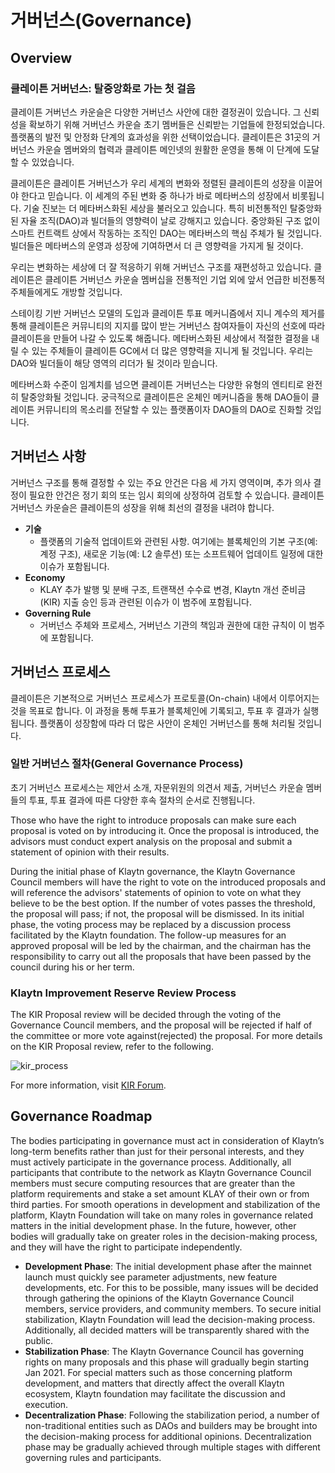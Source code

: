 # 거버넌스(Governance)<a id="governance"></a>

## Overview <a id="overview"></a>

### 클레이튼 거버넌스: 탈중앙화로 가는 첫 걸음<a id="klaytn-governance-taking-the-first-step-to-decentralization"></a>

클레이튼 거버넌스 카운슬은 다양한 거버넌스 사안에 대한 결정권이 있습니다. 그 신뢰성을 확보하기 위해 거버넌스 카운슬 초기 멤버들은 신뢰받는 기업들에 한정되었습니다. 플랫폼의 발전 및 안정화 단계의 효과성을 위한 선택이었습니다. 클레이튼은 31곳의 거버넌스 카운슬 멤버와의 협력과 클레이튼 메인넷의 원활한 운영을 통해 이 단계에 도달할 수 있었습니다.

클레이튼은 클레이튼 거버넌스가 우리 세계의 변화와 정렬된 클레이튼의 성장을 이끌어야 한다고 믿습니다. 이 세계의 주된 변화 중 하나가 바로 메타버스의 성장에서 비롯됩니다. 기술 진보는 더 메타버스화된 세상을 불러오고 있습니다. 특히 비전통적인 탈중앙화된 자율 조직(DAO)과 빌더들의 영향력이 날로 강해지고 있습니다. 중앙화된 구조 없이 스마트 컨트랙트 상에서 작동하는 조직인 DAO는 메타버스의 핵심 주체가 될 것입니다. 빌더들은 메타버스의 운영과 성장에 기여하면서 더 큰 영향력을 가지게 될 것이다.

우리는 변화하는 세상에 더 잘 적응하기 위해 거버넌스 구조를 재편성하고 있습니다. 클레이튼은 클레이튼 거버넌스 카운슬 멤버십을 전통적인 기업 외에 앞서 언급한 비전통적 주체들에게도 개방할 것입니다.

스테이킹 기반 거버넌스 모델의 도입과 클레이튼 투표 메커니즘에서 지니 계수의 제거를 통해 클레이튼은 커뮤니티의 지지를 많이 받는 거버넌스 참여자들이 자신의 선호에 따라 클레이튼을 만들어 나갈 수 있도록 해줍니다. 메타버스화된 세상에서 적절한 결정을 내릴 수 있는 주체들이 클레이튼 GC에서 더 많은 영향력을 지니게 될 것입니다. 우리는 DAO와 빌더들이 해당 영역의 리더가 될 것이라 믿습니다.

메타버스화 수준이 임계치를 넘으면 클레이튼 거버넌스는 다양한 유형의 엔티티로 완전히 탈중앙화될 것입니다. 궁극적으로 클레이튼은 온체인 메커니즘을 통해 DAO들이 클레이튼 커뮤니티의 목소리를 전달할 수 있는 플랫폼이자 DAO들의 DAO로 진화할 것입니다.

## 거버넌스 사항 <a id="governance-topics"></a>

거버넌스 구조를 통해 결정할 수 있는 주요 안건은 다음 세 가지 영역이며, 추가 의사 결정이 필요한 안건은 정기 회의 또는 임시 회의에 상정하여 검토할 수 있습니다. 클레이튼 거버넌스 카운슬은 클레이튼의 성장을 위해 최선의 결정을 내려야 합니다.

- **기술**
  - 플랫폼의 기술적 업데이트와 관련된 사항. 여기에는 블록체인의 기본 구조(예: 계정 구조), 새로운 기능(예: L2 솔루션) 또는 소프트웨어 업데이트 일정에 대한 이슈가 포함됩니다.
- **Economy**
  - KLAY 추가 발행 및 분배 구조, 트랜잭션 수수료 변경, Klaytn 개선 준비금(KIR) 지출 승인 등과 관련된 이슈가 이 범주에 포함됩니다.
- **Governing Rule**
  - 거버넌스 주체와 프로세스, 거버넌스 기관의 책임과 권한에 대한 규칙이 이 범주에 포함됩니다.

## 거버넌스 프로세스 <a id="governance-process"></a>

클레이튼은 기본적으로 거버넌스 프로세스가 프로토콜(On-chain) 내에서 이루어지는 것을 목표로 합니다. 이 과정을 통해 투표가 블록체인에 기록되고, 투표 후 결과가 실행됩니다. 플랫폼이 성장함에 따라 더 많은 사안이 온체인 거버넌스를 통해 처리될 것입니다.

### 일반 거버넌스 절차(General Governance Process)<a id="general-governance-process"></a>

초기 거버넌스 프로세스는 제안서 소개, 자문위원의 의견서 제출, 거버넌스 카운슬 멤버들의 투표, 투표 결과에 따른 다양한 후속 절차의 순서로 진행됩니다.

Those who have the right to introduce proposals can make sure each proposal is voted on by introducing it. Once the proposal is introduced, the advisors must conduct expert analysis on the proposal and submit a statement of opinion with their results.

During the initial phase of Klaytn governance, the Klaytn Governance Council members will have the right to vote on the introduced proposals and will reference the advisors' statements of opinion to vote on what they believe to be the best option. If the number of votes passes the threshold, the proposal will pass; if not, the proposal will be dismissed. In its initial phase, the voting process may be replaced by a discussion process facilitated by the Klaytn foundation. The follow-up measures for an approved proposal will be led by the chairman, and the chairman has the responsibility to carry out all the proposals that have been passed by the council during his or her term.

### Klaytn Improvement Reserve Review Process <a id="klaytn-improvement-reserve-review-process"></a>


The KIR Proposal review will be decided through the voting of the Governance Council members, and the proposal will be rejected if half of the committee or more vote against(rejected) the proposal. For more details on the KIR Proposal review, refer to the following.

![kir_process](../images/kir_process.png)

For more information, visit [KIR Forum](https://kir.klaytn.foundation/).

## Governance Roadmap <a id="governance-roadmap"></a>

The bodies participating in governance must act in consideration of Klaytn’s long-term benefits rather than just for their personal interests, and they must actively participate in the governance process. Additionally, all participants that contribute to the network as Klaytn Governance Council members must secure computing resources that are greater than the platform requirements and stake a set amount KLAY of their own or from third parties. For smooth operations in development and stabilization of the platform, Klaytn Foundation will take on many roles in governance related matters in the initial development phase. In the future, however, other bodies will gradually take on greater roles in the decision-making process, and they will have the right to participate independently.

* **Development Phase**: The initial development phase after the mainnet launch must quickly see parameter adjustments, new feature developments, etc. For this to be possible, many issues will be decided through gathering the opinions of the Klaytn Governance Council members, service providers, and community members. To secure initial stabilization, Klaytn Foundation will lead the decision-making process. Additionally, all decided matters will be transparently shared with the public.
* **Stabilization Phase**: The Klaytn Governance Council has governing rights on many proposals and this phase will gradually begin starting Jan 2021. For special matters such as those concerning platform development, and matters that directly affect the overall Klaytn ecosystem, Klaytn foundation may facilitate the discussion and execution.
* **Decentralization Phase**: Following the stabilization period, a number of non-traditional entities such as DAOs and builders may be brought into the decision-making process for additional opinions. Decentralization phase may be gradually achieved through multiple stages with different governing rules and participants.
